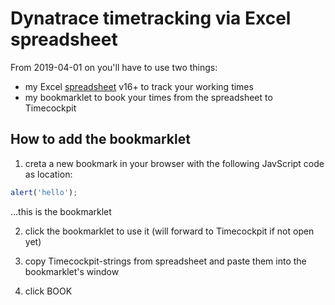# Dynatrace timetracking via Excel spreadsheet

From 2019-04-01 on you'll have to use two things:
- my Excel [spreadsheet](./spreadsheet/spreadsheet.xlsx) v16+ to track your working times
- my bookmarklet to book your times from the spreadsheet to Timecockpit

## How to add the bookmarklet

1) creta a new bookmark in your browser with the following JavScript code as location:
 ```javascript
 alert('hello');
 ```
 ...this is the bookmarklet

2) click the bookmarklet to use it (will forward to Timecockpit if not open yet)

3) copy Timecockpit-strings from spreadsheet and paste them into the bookmarklet's window

4) click BOOK
